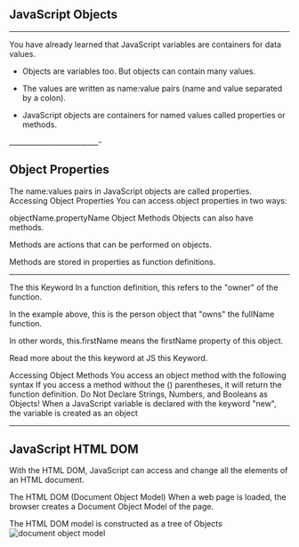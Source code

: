 ## JavaScript Objects
_____________________________________________
You have already learned that JavaScript variables are containers for data values.
* Objects are variables too. But objects can contain many values.
* The values are written as name:value pairs (name and value separated by a colon).

* JavaScript objects are containers for named values called properties or methods.

_________________________-
## Object Properties
The name:values pairs in JavaScript objects are called properties.
Accessing Object Properties
You can access object properties in two ways:

objectName.propertyName
Object Methods
Objects can also have methods.

Methods are actions that can be performed on objects.

Methods are stored in properties as function definitions.
_____________________________________________
The this Keyword
In a function definition, this refers to the "owner" of the function.

In the example above, this is the person object that "owns" the fullName function.

In other words, this.firstName means the firstName property of this object.

Read more about the this keyword at JS this Keyword.

Accessing Object Methods
You access an object method with the following syntax
If you access a method without the () parentheses, it will return the function definition.
Do Not Declare Strings, Numbers, and Booleans as Objects!
When a JavaScript variable is declared with the keyword "new", the variable is created as an object
_________________________________________________________
## JavaScript HTML DOM
With the HTML DOM, JavaScript can access and change all the elements of an HTML document.

The HTML DOM (Document Object Model)
When a web page is loaded, the browser creates a Document Object Model of the page.

The HTML DOM model is constructed as a tree of Objects
![document object model](https://www.w3schools.com/js/pic_htmltree.gif)
